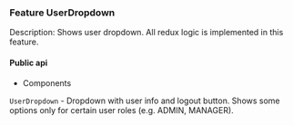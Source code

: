 ### Feature UserDropdown

Description: Shows user dropdown. All redux logic is implemented in this feature.       

#### Public api

- Components

`UserDropdown` - Dropdown with user info and logout button. Shows some options only for certain user roles (e.g. ADMIN, MANAGER).
